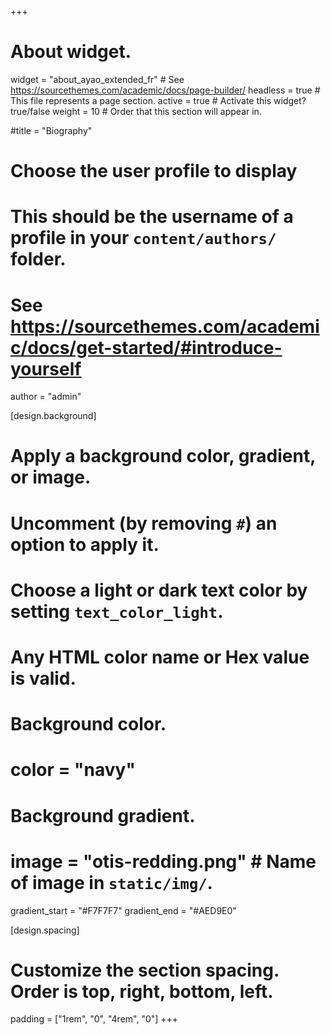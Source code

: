 +++
# About widget.
widget = "about_ayao_extended_fr"  # See https://sourcethemes.com/academic/docs/page-builder/
headless = true  # This file represents a page section.
active = true  # Activate this widget? true/false
weight = 10  # Order that this section will appear in.

#title = "Biography"

# Choose the user profile to display
# This should be the username of a profile in your `content/authors/` folder.
# See https://sourcethemes.com/academic/docs/get-started/#introduce-yourself
author = "admin"

[design.background]
  # Apply a background color, gradient, or image.
  #   Uncomment (by removing `#`) an option to apply it.
  #   Choose a light or dark text color by setting `text_color_light`.
  #   Any HTML color name or Hex value is valid.

  # Background color.
  # color = "navy"
  
  # Background gradient. 
#  image = "otis-redding.png"  # Name of image in `static/img/`.
  gradient_start = "#F7F7F7"
  gradient_end = "#AED9E0"
  

[design.spacing]
  # Customize the section spacing. Order is top, right, bottom, left.
  padding = ["1rem", "0", "4rem", "0"]
+++
